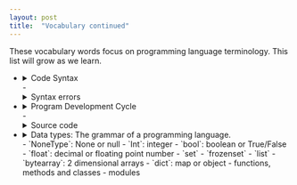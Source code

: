```yaml
---
layout: post
title:  "Vocabulary continued"
---
```


These vocabulary words focus on programming language terminology. This list will grow as we learn.

- <details>
    <summary>Code Syntax</summary>
    <br>
        Code syntax are a set of rules that must strictly be followed when writing a program. Syntax is language-specific. The syntax rules dictaet how key words, oeprators and various punctuation characters must be used in a program.
    <br><br>
    </details>
    - <details>
        <summary>Syntax errors</summary>
        <br>
            A syntax error is a mistake such as a misspelled key word, a missing punctuation character, or the incorrect use of an operator. Each programming language will have its own way of alerting the developer of a syntax error.
        <br><br>
        </details>
- <details>
    <summary>Program Development Cycle</summary>
    <br>
        The steps to the development cycle of a software program:
        <br><br>
        - Design the program<br>
        - Write the tests<br>
        - Write the code to the tests<br>
        - Correct syntax errors<br>
        - Test the program<br>
        - Correct logic erros<br>
    <br><br>
    </details>
    - <details>
        <summary>Source code</summary>
        <br>
            The code that is written for a particular piece of software.
        <br><br>
        </details>
- <details>
    <summary>Data types: The grammar of a programming language.</summary>
    <br>
        Basic Types: These type names are based on the Python programming language. These types may go by different names or behave differently in other programming languages, but this is an excellent place to start.

        Different data types take up different amounts of space in memory. Primitive data types such as numbers, single character strings, and booleans take up less space than object data (programmer-created data) such as lists, arrays, maps, functions, methods and so on.
    <br><br>
    </details>
    - `NoneType`: None or null
    - `Int`: integer
    - `bool`: boolean or True/False
    - `float`: decimal or floating point number
    - `set`
    - `frozenset`
    - `list`
    - `bytearray`: 2 dimensional arrays
    - `dict`: map or object
    - functions, methods and classes
    - modules